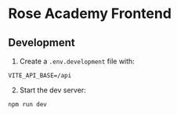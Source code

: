 # Rose Academy Frontend

## Development

1. Create a `.env.development` file with:

```
VITE_API_BASE=/api
```

2. Start the dev server:

```
npm run dev
```

